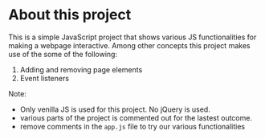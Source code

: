 # About this project

This is a simple JavaScript project that shows various JS functionalities for making a webpage interactive. Among other concepts this project makes use of the some of the following:
1. Adding and removing page elements
2. Event listeners

Note:
- Only venilla JS is used for this project. No jQuery is used.
- various parts of the project is commented out for the lastest outcome.
- remove comments in the `app.js` file to try our various functionalities
